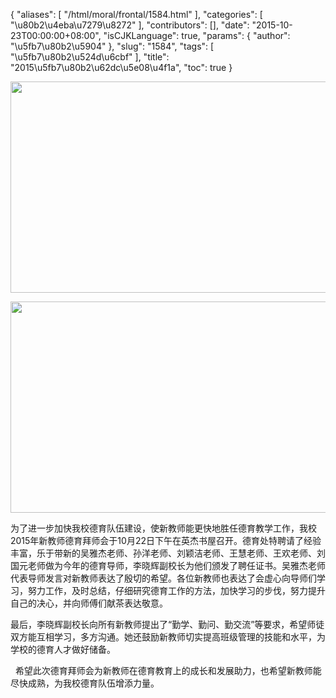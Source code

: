 {
    "aliases": [
        "/html/moral/frontal/1584.html"
    ],
    "categories": [
        "\u80b2\u4eba\u7279\u8272"
    ],
    "contributors": [],
    "date": "2015-10-23T00:00:00+08:00",
    "isCJKLanguage": true,
    "params": {
        "author": "\u5fb7\u80b2\u5904"
    },
    "slug": "1584",
    "tags": [
        "\u5fb7\u80b2\u524d\u6cbf"
    ],
    "title": "2015\u5fb7\u80b2\u62dc\u5e08\u4f1a",
    "toc": true
}


<img
    src="https://cdn.tfls.online/mirror/full/5e223aa80e56b53d7016bd5f50035194dccd7515.jpg"
    style="display:block;margin-left:auto;margin-right:auto;"
    decoding="async"
    fetchpriority="auto"
    loading="lazy"
    height="338"
    width="600"
/>





<img
    src="https://cdn.tfls.online/mirror/full/2ffc0663cde8a4e169cf950b1503e0af6876cf9f.jpg"
    style="display:block;margin-left:auto;margin-right:auto;"
    decoding="async"
    fetchpriority="auto"
    loading="lazy"
    height="338"
    width="600"
/>




  





为了进一步加快我校德育队伍建设，使新教师能更快地胜任德育教学工作，我校2015年新教师德育拜师会于10月22日下午在英杰书屋召开。德育处特聘请了经验丰富，乐于带新的吴雅杰老师、孙洋老师、刘颖洁老师、王慧老师、王欢老师、刘国元老师做为今年的德育导师，李晓辉副校长为他们颁发了聘任证书。吴雅杰老师代表导师发言对新教师表达了殷切的希望。各位新教师也表达了会虚心向导师们学习，努力工作，及时总结，仔细研究德育工作的方法，加快学习的步伐，努力提升自己的决心，并向师傅们献茶表达敬意。




最后，李晓辉副校长向所有新教师提出了“勤学、勤问、勤交流”等要求，希望师徒双方能互相学习，多方沟通。她还鼓励新教师切实提高班级管理的技能和水平，为学校的德育人才做好储备。




  希望此次德育拜师会为新教师在德育教育上的成长和发展助力，也希望新教师能尽快成熟，为我校德育队伍增添力量。




 




 









                                                                                              









  



